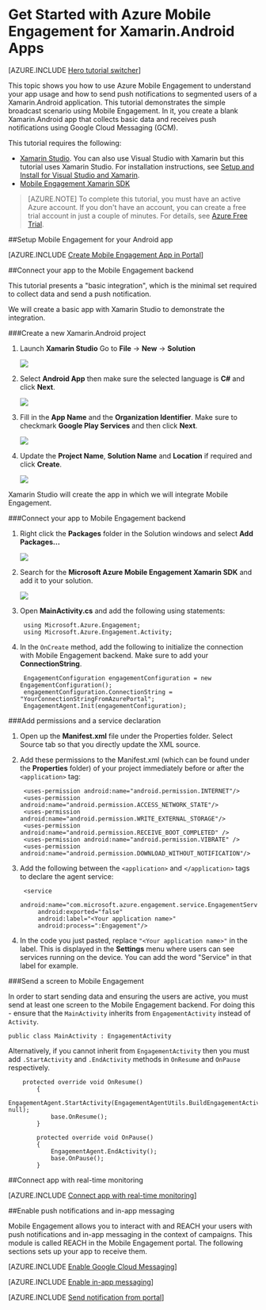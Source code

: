 <properties
	pageTitle="Get Started with Azure Mobile Engagement for Xamarin.Android"
	description="Learn how to use Azure Mobile Engagement with Analytics and Push Notifications for Xamarin.Android Apps."
	services="mobile-engagement"
	documentationCenter="xamarin"
	authors="piyushjo"
	manager=""
	editor="" />

<tags
	ms.service="mobile-engagement"
	ms.workload="mobile"
	ms.tgt_pltfrm="mobile-xamarin-android"
	ms.devlang="dotnet"
	ms.topic="hero-article"
	ms.date="06/16/2016"
	ms.author="piyushjo" />

# Get Started with Azure Mobile Engagement for Xamarin.Android Apps

[AZURE.INCLUDE [Hero tutorial switcher](../../includes/mobile-engagement-hero-tutorial-switcher.md)]

This topic shows you how to use Azure Mobile Engagement to understand your app usage and how to send push notifications to segmented users of a Xamarin.Android application.
This tutorial demonstrates the simple broadcast scenario using Mobile Engagement. In it, you create a blank Xamarin.Android app that collects basic data and receives push notifications using Google Cloud Messaging (GCM).

This tutorial requires the following:

+ [Xamarin Studio](http://xamarin.com/studio). You can also use Visual Studio with Xamarin but this tutorial uses Xamarin Studio. For installation instructions, see [Setup and Install for Visual Studio and Xamarin](https://msdn.microsoft.com/library/mt613162.aspx).
+ [Mobile Engagement Xamarin SDK](https://www.nuget.org/packages/Microsoft.Azure.Engagement.Xamarin/)

> [AZURE.NOTE] To complete this tutorial, you must have an active Azure account. If you don't have an account, you can create a free trial account in just a couple of minutes. For details, see [Azure Free Trial](https://azure.microsoft.com/pricing/free-trial/?WT.mc_id=A0E0E5C02&amp;returnurl=http%3A%2F%2Fazure.microsoft.com%2Fen-us%2Fdocumentation%2Farticles%2Fmobile-engagement-xamarin-android-get-started).

##<a id="setup-azme"></a>Setup Mobile Engagement for your Android app

[AZURE.INCLUDE [Create Mobile Engagement App in Portal](../../includes/mobile-engagement-create-app-in-portal.md)]

##<a id="connecting-app"></a>Connect your app to the Mobile Engagement backend

This tutorial presents a "basic integration", which is the minimal set required to collect data and send a push notification. 

We will create a basic app with Xamarin Studio to demonstrate the integration.

###Create a new Xamarin.Android project

1. Launch **Xamarin Studio** Go to **File** -> **New** -> **Solution** 

    ![][1]

2. Select **Android App** then make sure the selected language is **C#** and click **Next**.

    ![][2]

3. Fill in the **App Name** and the **Organization Identifier**. Make sure to checkmark **Google Play Services** and then click **Next**. 

    ![][3]
	
4. Update the **Project Name**, **Solution Name** and **Location** if required and click **Create**.

    ![][4]
 
Xamarin Studio will create the app in which we will integrate Mobile Engagement. 

###Connect your app to Mobile Engagement backend

1. Right click the **Packages** folder in the Solution windows and select **Add Packages...**

    ![][5]

2. Search for the **Microsoft Azure Mobile Engagement Xamarin SDK** and add it to your solution.  

    ![][6]
   
3. Open **MainActivity.cs** and add the following using statements:

		using Microsoft.Azure.Engagement;
		using Microsoft.Azure.Engagement.Activity;

4. In the `OnCreate` method, add the following to initialize the connection with Mobile Engagement backend. Make sure to add your **ConnectionString**. 

		EngagementConfiguration engagementConfiguration = new EngagementConfiguration();
		engagementConfiguration.ConnectionString = "YourConnectionStringFromAzurePortal";
		EngagementAgent.Init(engagementConfiguration);

###Add permissions and a service declaration

1. Open up the **Manifest.xml** file under the Properties folder. Select Source tab so that you directly update the XML source.
 
2. Add these permissions to the Manifest.xml (which can be found under the **Properties** folder) of your project immediately before or after the `<application>` tag:

		<uses-permission android:name="android.permission.INTERNET"/>
		<uses-permission android:name="android.permission.ACCESS_NETWORK_STATE"/>
		<uses-permission android:name="android.permission.WRITE_EXTERNAL_STORAGE"/>
		<uses-permission android:name="android.permission.RECEIVE_BOOT_COMPLETED" />
		<uses-permission android:name="android.permission.VIBRATE" />
		<uses-permission android:name="android.permission.DOWNLOAD_WITHOUT_NOTIFICATION"/>

3. Add the following between the `<application>` and `</application>` tags to declare the agent service:

		<service
 			android:name="com.microsoft.azure.engagement.service.EngagementService"
 			android:exported="false"
 			android:label="<Your application name>"
 			android:process=":Engagement"/>

4. In the code you just pasted, replace `"<Your application name>"` in the label. This is displayed in the **Settings** menu where users can see services running on the device. You can add the word "Service" in that label for example.

###Send a screen to Mobile Engagement

In order to start sending data and ensuring the users are active, you must send at least one screen to the Mobile Engagement backend. For doing this - ensure that the `MainActivity` inherits from `EngagementActivity` instead of `Activity`.

	public class MainActivity : EngagementActivity
	
Alternatively, if you cannot inherit from `EngagementActivity` then you must add `.StartActivity` and `.EndActivity` methods in `OnResume` and `OnPause` respectively.  

		protected override void OnResume()
	        {
	            EngagementAgent.StartActivity(EngagementAgentUtils.BuildEngagementActivityName(Java.Lang.Class.FromType(this.GetType())), null);
	            base.OnResume();             
	        }
	
	        protected override void OnPause()
	        {
	            EngagementAgent.EndActivity();
	            base.OnPause();            
	        }

##<a id="monitor"></a>Connect app with real-time monitoring

[AZURE.INCLUDE [Connect app with real-time monitoring](../../includes/mobile-engagement-connect-app-with-monitor.md)]

##<a id="integrate-push"></a>Enable push notifications and in-app messaging

Mobile Engagement allows you to interact with and REACH your users with push notifications and in-app messaging in the context of campaigns. This module is called REACH in the Mobile Engagement portal.
The following sections sets up your app to receive them.

[AZURE.INCLUDE [Enable Google Cloud Messaging](../../includes/mobile-engagement-enable-google-cloud-messaging.md)]

[AZURE.INCLUDE [Enable in-app messaging](../../includes/mobile-engagement-android-send-push.md)]

[AZURE.INCLUDE [Send notification from portal](../../includes/mobile-engagement-android-send-push-from-portal.md)]

<!-- Images -->
[1]: ./media/mobile-engagement-xamarin-android-get-started/1.png
[2]: ./media/mobile-engagement-xamarin-android-get-started/2.png
[3]: ./media/mobile-engagement-xamarin-android-get-started/3.png
[4]: ./media/mobile-engagement-xamarin-android-get-started/4.png
[5]: ./media/mobile-engagement-xamarin-android-get-started/5.png
[6]: ./media/mobile-engagement-xamarin-android-get-started/6.png
